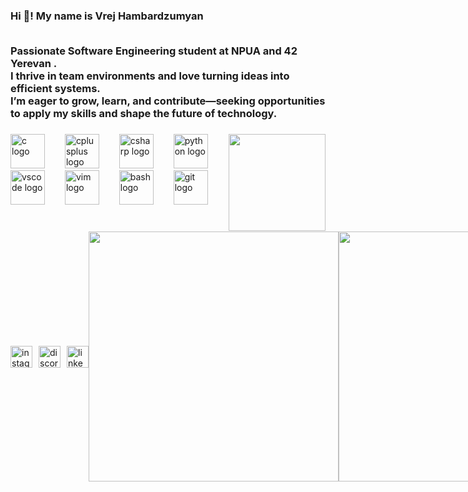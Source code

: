 <h3 align="left">Hi 👋! My name is Vrej Hambardzumyan<br><br>

Passionate Software Engineering student at NPUA and 42 Yerevan .<br>I thrive in team environments and love turning ideas into efficient systems.<br>I’m eager to grow, learn, and contribute—seeking opportunities to apply my skills and shape the future of technology.</h3>

###

<img align="right" height="155" src="https://user-images.githubusercontent.com/74038190/225813708-98b745f2-7d22-48cf-9150-083f1b00d6c9.gif"  />

###

<div align="left">
  <img src="https://cdn.jsdelivr.net/gh/devicons/devicon/icons/c/c-original.svg" height="55" alt="c logo" />
  <img width="24" />
  <img src="https://cdn.jsdelivr.net/gh/devicons/devicon/icons/cplusplus/cplusplus-original.svg" height="55" alt="cplusplus logo" />
  <img width="24" />
  <img src="https://cdn.jsdelivr.net/gh/devicons/devicon/icons/csharp/csharp-original.svg" height="55" alt="csharp logo" />
  <img width="24" />
  <img src="https://cdn.jsdelivr.net/gh/devicons/devicon/icons/python/python-original.svg" height="55" alt="python logo" />
  <img width="24" />
  <img src="https://cdn.jsdelivr.net/gh/devicons/devicon/icons/vscode/vscode-original.svg" height="55" alt="vscode logo" />
  <img width="24" />
  <img src="https://cdn.jsdelivr.net/gh/devicons/devicon/icons/vim/vim-original.svg" height="55" alt="vim logo" />
  <img width="24" />
  <img src="https://cdn.jsdelivr.net/gh/devicons/devicon/icons/bash/bash-original.svg" height="55" alt="bash logo" />
  <img width="24" />
  <img src="https://cdn.jsdelivr.net/gh/devicons/devicon/icons/git/git-original.svg" height="55" alt="git logo" />
</div>

###
<br>
<div style="display: flex; align-items: center;">
  <!-- Social Media Buttons -->
  <div style="display: flex; gap: 10px; align-items: center;">
    <a href="https://www.instagram.com/__vrej.04/" target="_blank">
      <img src="https://img.shields.io/static/v1?message=Instagram&logo=instagram&label=&color=E4405F&logoColor=white&labelColor=&style=for-the-badge" height="35" alt="instagram logo" />
    </a>
    <a href="https://discord.com/channels/@me" target="_blank">
      <img src="https://img.shields.io/static/v1?message=Discord&logo=discord&label=&color=7289DA&logoColor=white&labelColor=&style=for-the-badge" height="35" alt="discord logo" />
    </a>
    <a href="https://www.linkedin.com/in/vrezh-hambardzumyan-0b23b733a/" target="_blank">
      <img src="https://img.shields.io/static/v1?message=LinkedIn&logo=linkedin&label=&color=0077B5&logoColor=white&labelColor=&style=for-the-badge" height="35" alt="linkedin logo" />
    </a>
  </div>

###

###
<div style="display: flex; justify-content: space-between; align-items: flex-start; width: 100%;">
  <div style="max-width: 400px;">
    <img src="https://github-readme-stats.vercel.app/api/top-langs/?username=VrejHambardzumyan&theme=algolia&show_icons=true&hide_border=true&layout=compact" width="400px" />
  </div>
  <div style="max-width: 400px;">
    <img src="https://github-readme-stats.vercel.app/api?username=VrejHambardzumyan&theme=algolia&show_icons=true&hide_border=true&count_private=true" width="400px" />
  </div>
</div>




